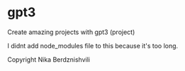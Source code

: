 # gpt3
Create amazing projects with gpt3 (project)

I didnt add node_modules file to this because it's too long.

Copyright Nika Berdznishvili
